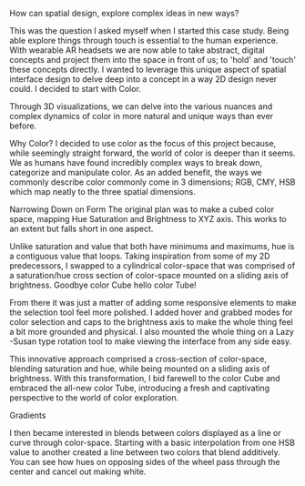 How can spatial design, explore complex ideas in new ways?

This was the question I asked myself when I started this case study. Being able explore things through touch is essential to the human experience. With wearable AR headsets we are now able to take abstract, digital concepts and project them into the space in front of us; to 'hold' and 'touch' these concepts directly. I wanted to leverage this unique aspect of spatial interface design to delve deep into a concept in a way 2D design never could. I decided to start with Color.


Through 3D visualizations, we can delve into the various nuances and complex dynamics of color in more natural and unique ways than ever before.

Why Color?
I decided to use color as the focus of this project because, while seemingly straight forward, the world of color is deeper than it seems. We as humans have found incredibly complex ways to break down, categorize and manipulate color. As an added benefit, the ways we commonly describe color commonly come in 3 dimensions; RGB, CMY, HSB which map neatly to the three spatial dimensions.

<common color breakdowns>

Narrowing Down on Form
The original plan was to make a cubed color space, mapping Hue Saturation and Brightness to XYZ axis. This works to an extent but falls short in one aspect. 

Unlike saturation and value that both have minimums and maximums, hue is a contiguous value that loops. Taking inspiration from some of my 2D predecessors, I swapped to a cylindrical color-space that was comprised of a saturation/hue cross section of color-space mounted on a sliding axis of brightness. Goodbye color Cube hello color Tube!

From there it was just a matter of adding some responsive elements to make the selection tool feel more polished. I added hover and grabbed modes for color selection and caps to the brightness axis to make the whole thing feel a bit more grounded and physical. I also mounted the whole thing on a Lazy -Susan type rotation tool to make viewing the interface from any side easy.

This innovative approach comprised a cross-section of color-space, blending saturation and hue, while being mounted on a sliding axis of brightness. With this transformation, I bid farewell to the color Cube and embraced the all-new color Tube, introducing a fresh and captivating perspective to the world of color exploration.


Gradients

I then became interested in blends between colors displayed as a line or curve through color-space. Starting with a basic interpolation from one HSB value to another created a line between two colors that blend additively.  You can see how hues on opposing sides of the wheel pass through the center and cancel out making white. 